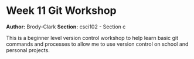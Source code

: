 # Week 11 Git Workshop
**Author:** Brody-Clark
**Section:** csci102 - Section c

This is a beginner level version control workshop to help learn basic git commands and processes to allow me to use version control on school and personal projects.